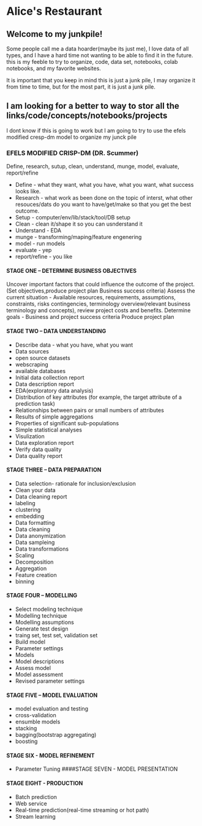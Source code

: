 # Alice's Restaurant

## Welcome to my junkpile!

Some people call me a data hoarder(maybe its just me), I love data of all types, and I have a hard time not wanting to be able to find it in the future. this is my feeble to try to organize, code, data set, notebooks, colab notebooks, and my favorite websites.

It is important that you keep in mind this is just a junk pile, I may organize it from time to time, but for the most part, it is just a 
junk pile. 

## I am looking for a better to way to stor all the links/code/concepts/notebooks/projects

I dont know if this is going to work but I am going to try to use the efels modified cresp-dm model to organize my junck pile 

### EFELS MODIFIED CRISP-DM (DR. Scummer)

Define, research, sutup, clean, understand, munge, model, evaluate, report/refine

- Define - what they want, what you have, what you want, what success looks like.
- Research - what work as been done on the topic of interst, what other resouces/dats do you want to have/get/make so that you get 
the best outcome.
- Setup - computer/env/lib/stack/tool/DB setup
- Clean - clean it/shape it so you can usnderstand it
- Understand - EDA
- munge - transforming/maping/feature engenering
- model - run models
- evaluate - yep
- report/refine - you like


#### STAGE ONE – DETERMINE BUSINESS OBJECTIVES
Uncover important factors that could influence the outcome of the project. (Set objectives,produce project plan Business success criteria)
Assess the current situation -
Available resources, requirements, assumptions, constraints, risks contingencies, terminology overview(relevant business terminology and concepts), review project costs and benefits.
Determine goals - Business and project success criteria 
Produce project plan

#### STAGE TWO – DATA UNDERSTANDING
- Describe data - what you have, what you want
- Data sources
- open source datasets
- webscraping
- available databases
- Initial data collection report
- Data description report
- EDA(exploratory data analysis)
- Distribution of key attributes (for example, the target attribute of a prediction task)
- Relationships between pairs or small numbers of attributes
- Results of simple aggregations
- Properties of significant sub-populations
- Simple statistical analyses
- Visulization
- Data exploration report 
- Verify data quality
- Data quality report

#### STAGE THREE – DATA PREPARATION
- Data selection- rationale for inclusion/exclusion
- Clean your data
- Data cleaning report
- labeling
- clustering
- embedding
- Data formatting
- Data cleaning
- Data anonymization
- Data sampleing
- Data transformations
- Scaling
- Decomposition
- Aggregation
- Feature creation
- binning
#### STAGE FOUR – MODELLING
- Select modeling technique
- Modelling technique
- Modelling assumptions
- Generate test design
- traing set, test set, validation set
- Build model
- Parameter settings
- Models
- Model descriptions
- Assess model
- Model assessment
- Revised parameter settings
#### STAGE FIVE – MODEL EVALUATION
- model evaluation and testing
- cross-validation
- ensumble models
- stacking
- bagging(bootstrap aggregating)
- boosting
#### STAGE SIX - MODEL REFINEMENT
- Parameter Tuning
####STAGE SEVEN - MODEL PRESENTATION

#### STAGE EIGHT - PRODUCTION
- Batch prediction
- Web service
- Real-time prediction(real-time streaming or hot path)
- Stream learning
